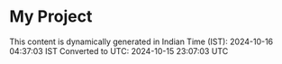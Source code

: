 # My Project

This content is dynamically generated in Indian Time (IST): 2024-10-16 04:37:03 IST
Converted to UTC: 2024-10-15 23:07:03 UTC

